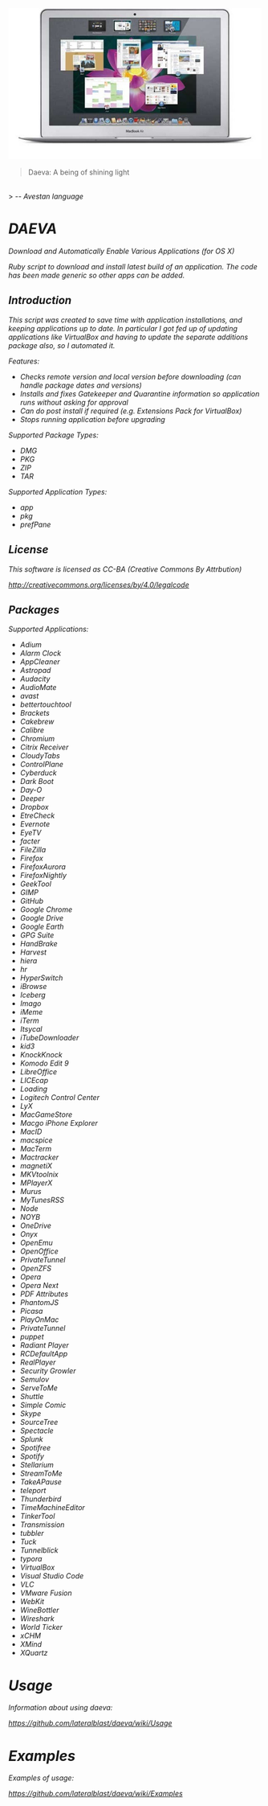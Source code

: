 ![alt tag](https://raw.githubusercontent.com/lateralblast/daeva/master/macbook.jpg)

> Daeva: A being of shining light
<br>
> -- <cite>Avestan language<cite>

DAEVA
=====

Download and Automatically Enable Various Applications (for OS X)

Ruby script to download and install latest build of an application.
The code has been made generic so other apps can be added.

Introduction
------------

This script was created to save time with application installations, and keeping
applications up to date. In particular I got fed up of updating applications like
VirtualBox and having to update the separate additions package also, so I automated
it.

Features:

- Checks remote version and local version before downloading (can handle package dates and versions)
- Installs and fixes Gatekeeper and Quarantine information so application runs without asking for approval
- Can do post install if required (e.g. Extensions Pack for VirtualBox)
- Stops running application before upgrading

Supported Package Types:

- DMG
- PKG
- ZIP
- TAR

Supported Application Types:

- app
- pkg
- prefPane

License
-------

This software is licensed as CC-BA (Creative Commons By Attrbution)

http://creativecommons.org/licenses/by/4.0/legalcode

Packages
--------

Supported Applications:

- Adium   
- Alarm Clock  
- AppCleaner   
- Astropad   
- Audacity   
- AudioMate   
- avast   
- bettertouchtool
- Brackets
- Cakebrew   
- Calibre   
- Chromium   
- Citrix Receiver  
- CloudyTabs   
- ControlPlane   
- Cyberduck   
- Dark Boot  
- Day-O   
- Deeper   
- Dropbox   
- EtreCheck   
- Evernote   
- EyeTV   
- facter   
- FileZilla   
- Firefox   
- FirefoxAurora   
- FirefoxNightly   
- GeekTool   
- GIMP   
- GitHub   
- Google Chrome  
- Google Drive
- Google Earth  
- GPG Suite  
- HandBrake   
- Harvest   
- hiera   
- hr   
- HyperSwitch   
- iBrowse   
- Iceberg
- Imago
- iMeme   
- iTerm   
- Itsycal   
- iTubeDownloader   
- kid3   
- KnockKnock   
- Komodo Edit 9 
- LibreOffice   
- LICEcap   
- Loading   
- Logitech Control Center 
- LyX   
- MacGameStore   
- Macgo iPhone Explorer 
- MacID   
- macspice   
- MacTerm   
- Mactracker
- magnetiX
- MKVtoolnix   
- MPlayerX   
- Murus   
- MyTunesRSS   
- Node
- NOYB   
- OneDrive   
- Onyx   
- OpenEmu   
- OpenOffice   
- PrivateTunnel   
- OpenZFS   
- Opera   
- Opera Next  
- PDF Attributes  
- PhantomJS   
- Picasa   
- PlayOnMac   
- PrivateTunnel   
- puppet   
- Radiant Player  
- RCDefaultApp   
- RealPlayer   
- Security Growler  
- Semulov   
- ServeToMe   
- Shuttle   
- Simple Comic  
- Skype   
- SourceTree   
- Spectacle   
- Splunk   
- Spotifree   
- Spotify   
- Stellarium   
- StreamToMe   
- TakeAPause   
- teleport   
- Thunderbird   
- TimeMachineEditor   
- TinkerTool   
- Transmission   
- tubbler   
- Tuck   
- Tunnelblick   
- typora
- VirtualBox   
- Visual Studio Code 
- VLC   
- VMware Fusion  
- WebKit   
- WineBottler   
- Wireshark   
- World Ticker  
- xCHM   
- XMind   
- XQuartz  

Usage
=====

Information about using daeva:

https://github.com/lateralblast/daeva/wiki/Usage

Examples
========

Examples of usage:

https://github.com/lateralblast/daeva/wiki/Examples
